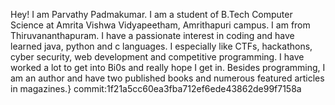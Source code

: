 Hey! I am Parvathy Padmakumar. I am a student of B.Tech Computer Science at Amrita Vishwa Vidyapeetham, Amrithapuri campus. I am from Thiruvananthapuram. I have a passionate interest in coding and have learned java, python and c languages. I especially like CTFs, hackathons, cyber security, web development and competitive programming. I have worked a lot to get into Bi0s and really hope I get in. Besides programming, I am an author and have two published books and numerous featured articles in magazines.}
commit:1f21a5cc60ea3fba712ef6ede43862de99f7158a
